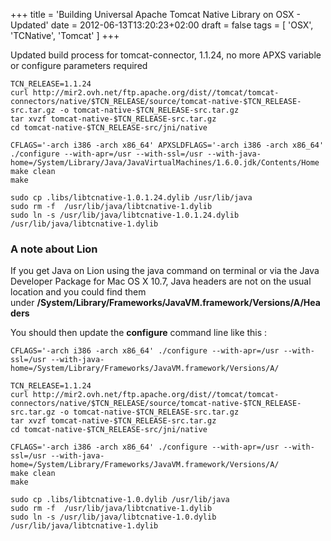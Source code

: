 +++
title = 'Building Universal Apache Tomcat Native Library on OSX - Updated'
date = 2012-06-13T13:20:23+02:00
draft = false
tags = [ 'OSX', 'TCNative', 'Tomcat' ]
+++

Updated build process for tomcat-connector, 1.1.24, no more APXS variable or configure parameters required

```
TCN_RELEASE=1.1.24
curl http://mir2.ovh.net/ftp.apache.org/dist//tomcat/tomcat-connectors/native/$TCN_RELEASE/source/tomcat-native-$TCN_RELEASE-src.tar.gz -o tomcat-native-$TCN_RELEASE-src.tar.gz
tar xvzf tomcat-native-$TCN_RELEASE-src.tar.gz
cd tomcat-native-$TCN_RELEASE-src/jni/native

CFLAGS='-arch i386 -arch x86_64' APXSLDFLAGS='-arch i386 -arch x86_64' ./configure --with-apr=/usr --with-ssl=/usr --with-java-home=/System/Library/Java/JavaVirtualMachines/1.6.0.jdk/Contents/Home
make clean
make

sudo cp .libs/libtcnative-1.0.1.24.dylib /usr/lib/java
sudo rm -f  /usr/lib/java/libtcnative-1.dylib
sudo ln -s /usr/lib/java/libtcnative-1.0.1.24.dylib /usr/lib/java/libtcnative-1.dylib
```
### A note about Lion

If you get Java on Lion using the java command on terminal or via the Java Developer Package for Mac OS X 10.7, Java headers are not on the usual location and you could find them under **/System/Library/Frameworks/JavaVM.framework/Versions/A/Headers**

You should then update the **configure** command line like this :

```
CFLAGS='-arch i386 -arch x86_64' ./configure --with-apr=/usr --with-ssl=/usr --with-java-home=/System/Library/Frameworks/JavaVM.framework/Versions/A/
```

```
TCN_RELEASE=1.1.24
curl http://mir2.ovh.net/ftp.apache.org/dist//tomcat/tomcat-connectors/native/$TCN_RELEASE/source/tomcat-native-$TCN_RELEASE-src.tar.gz -o tomcat-native-$TCN_RELEASE-src.tar.gz
tar xvzf tomcat-native-$TCN_RELEASE-src.tar.gz
cd tomcat-native-$TCN_RELEASE-src/jni/native

CFLAGS='-arch i386 -arch x86_64' ./configure --with-apr=/usr --with-ssl=/usr --with-java-home=/System/Library/Frameworks/JavaVM.framework/Versions/A/
make clean
make

sudo cp .libs/libtcnative-1.0.dylib /usr/lib/java
sudo rm -f  /usr/lib/java/libtcnative-1.dylib
sudo ln -s /usr/lib/java/libtcnative-1.0.dylib /usr/lib/java/libtcnative-1.dylib
```

